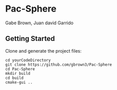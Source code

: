 # Pac-Sphere

Gabe Brown, Juan david Garrido

## Getting Started

Clone and generate the project files:

```
cd yourCodeDirectory
git clone https://github.com/gbrown3/Pac-Sphere
cd Pac-Sphere
mkdir build
cd build
cmake-gui ..
```
